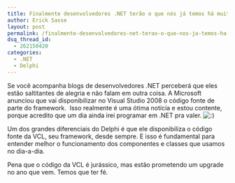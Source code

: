 ```yaml
---
title: Finalmente desenvolvedores .NET terão o que nós já temos há muito tempo
author: Erick Sasse
layout: post
permalink: /finalmente-desenvolvedores-net-terao-o-que-nos-ja-temos-ha-muito-tempo/
dsq_thread_id:
  - 262150420
categories:
  - .NET
  - Delphi
---
```

Se você acompanha blogs de desenvolvedores .NET perceberá que eles estão saltitantes de alegria e não falam em outra coisa. A Microsoft anunciou que vai disponibilizar no Visual Studio 2008 o código fonte de parte do framework.  Isso realmente é uma ótima notícia e estou contente, porque acredito que um dia ainda irei programar em .NET pra valer. <img src="http://www.ericksasse.com.br/wp-includes/images/smilies/icon_smile.gif" alt=":)" class="wp-smiley" />

Um dos grandes diferenciais do Delphi é que ele disponibiliza o código fonte da VCL, seu framework, desde sempre. E isso é fundamental para entender melhor o funcionamento dos componentes e classes que usamos no dia-a-dia.

Pena que o código da VCL é jurássico, mas estão prometendo um upgrade no ano que vem. Temos que ter fé.